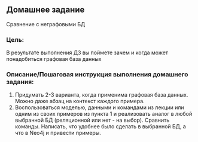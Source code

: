 ## Домашнее задание

Сравнение с неграфовыми БД

### Цель:

В результате выполнения ДЗ вы поймете зачем и когда может понадобиться графовая база данных

### Описание/Пошаговая инструкция выполнения домашнего задания:

1. Придумать 2-3 варианта, когда применима графовая база данных. Можно даже абзац на контекст каждого примера.
2. Воспользоваться моделью, данными и командами из лекции или одним из своих примеров из пункта 1 и реализовать аналог в любой выбранной БД (реляционной или нет - на выбор). Сравнить команды.
Написать, что удобнее было сделать в выбранной БД, а что в Neo4j и привести примеры.

